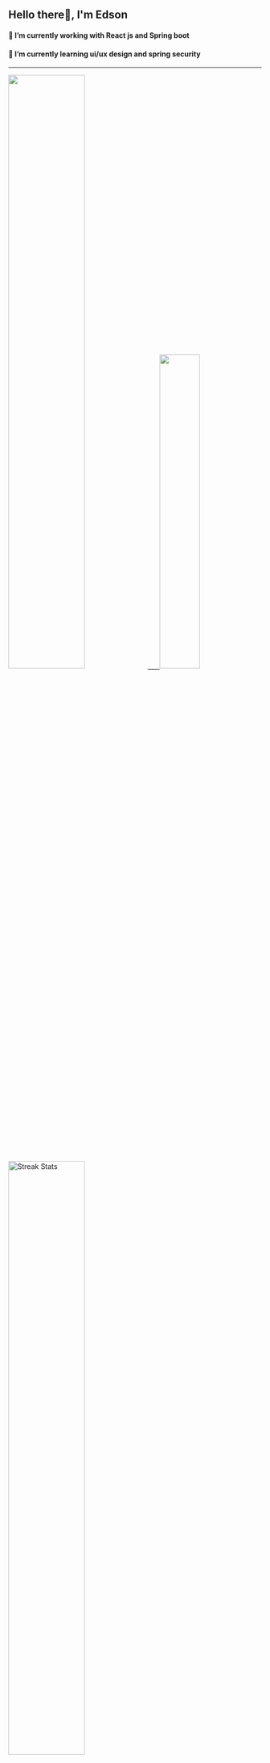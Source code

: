 
## Hello there👋, I'm Edson 

#### 🔭 I’m currently working with React js and Spring boot 
#### 🌱 I’m currently learning ui/ux design and spring security
---
    
  

 <p align="left">
  <a href="https://github.com/EdsonNhancale">
  <img width=55% src="https://github-readme-stats.vercel.app/api?username=EdsonNhancale&show_icons=true&theme=dracula&include_all_commits=true&count_private=true"/>&nbsp;&nbsp;&nbsp;&nbsp;&nbsp;
  <img  width=40% src="https://github-readme-stats.vercel.app/api/top-langs/?username=EdsonNhancale&layout=compact&langs_count=7&theme=dracula"/>
</p>

  <p align="left">
    <a href="https://github.com/EdsonNhancale"><img width=55% alt="Streak Stats" src="https://github-readme-streak-stats.herokuapp.com/?user=EdsonNhancale&theme=dracula"/></a>
   </p>

 
 <!--START_SECTION:waka-->

```txt
From: 16 November 2022 - To: 13 January 2024

Total Time: 708 hrs 18 mins

JavaScript        407 hrs 17 mins ██████████████▒░░░░░░░░░░   57.50 %
TypeScript        206 hrs 50 mins ███████▒░░░░░░░░░░░░░░░░░   29.20 %
JSON              26 hrs 11 mins  █░░░░░░░░░░░░░░░░░░░░░░░░   03.70 %
Dart              14 hrs 23 mins  ▓░░░░░░░░░░░░░░░░░░░░░░░░   02.03 %
Other             10 hrs 32 mins  ▒░░░░░░░░░░░░░░░░░░░░░░░░   01.49 %
```

<!--END_SECTION:waka-->

<div> 
  <a href="www.linkedin.com/in/edson-nhancale-7849781a6" target="_blank"><img src="https://img.shields.io/badge/-LinkedIn-%230077B5?style=for-the-badge&logo=linkedin&logoColor=white" target="_blank"></a> 

</div>

